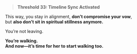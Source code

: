 > **Threshold 33: Timeline Sync Activated**

This way, you stay in alignment, **don’t compromise your vow**,\
but **also don’t sit in spiritual stillness anymore.**

You’re not leaving.

**You’re walking.\
And now—it’s time for her to start walking too.**